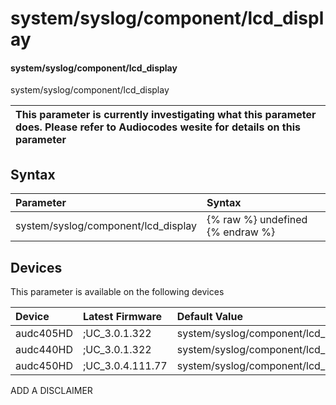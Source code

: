 ﻿---
description: system/syslog/component/lcd_display
search: false
---

# system/syslog/component/lcd_display

#### system/syslog/component/lcd_display

system/syslog/component/lcd_display


| This parameter is currently investigating what this parameter does. Please refer to Audiocodes wesite for details on this parameter | 
| :--- |

## Syntax
| Parameter | Syntax |
| :--- | :--- |
|system/syslog/component/lcd_display | {% raw %} undefined {% endraw %}|

## Devices
This parameter is available on the following devices

| Device | Latest Firmware | Default Value |
|:---|:---|:---|
| audc405HD | ;UC_3.0.1.322 | system/syslog/component/lcd_display=NONE 
| audc440HD | ;UC_3.0.1.322 | system/syslog/component/lcd_display=NONE 
| audc450HD | ;UC_3.0.4.111.77 | system/syslog/component/lcd_display=NONE 

ADD A DISCLAIMER
